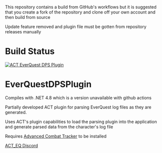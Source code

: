 This repository contains a build from GitHub's workflows but it is suggested that you create a fork of the repository and clone off your own account and then build from source

Update feature removed and plugin file must be gotten from repository releases manually

# Build Status
[![ACT EverQuest DPS Plugin](https://github.com/FreedomFaighter/AdvancedCombatTrackerEverQuest/actions/workflows/build-plugin-and-release-on-tag.yml/badge.svg)](https://github.com/FreedomFaighter/AdvancedCombatTrackerEverQuest/actions/workflows/build-plugin-and-release-on-tag.yml)

# EverQuestDPSPlugin
Compiles with .NET 4.8 which is a version unavailable with github actions

Partially developed ACT plugin for parsing EverQuest log files as they are generated.

Uses ACT's plugin capabilities to load the parsing plugin into the application and generate parsed data from the character's log file

Requires [Advanced Combat Tracker](https://advancedcombattracker.com/) to be installed

[ACT_EQ Discord](https://discord.gg/waZY3txkvV)
